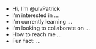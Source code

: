 - Hi, I’m @ulvPatrick
- I’m interested in ...
- I’m currently learning ...
- I’m looking to collaborate on ...
- How to reach me ...
- Fun fact: ...
